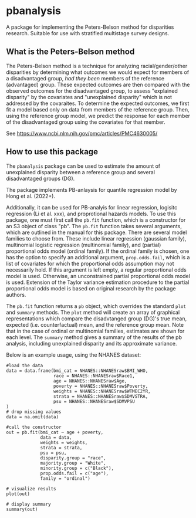 # pbanalysis
A package for implementing the Peters-Belson method for disparities research. Suitable for use with stratified multistage survey designs. 

## What is the Peters-Belson method
The Peters-Belson method is a technique for analyzing racial/gender/other disparities by determining what outcomes we would expect for members of a disadvantaged group, 
*had they been* members of the reference (advantaged) group. These expected outcomes are then compared with the observed outcomes for the disadvantaged group, to assess 
"explained disparity" by the covariates and "unexplained disparity" which is not addressed by the covaraites. To determine the expected outcomes, we first fit a model based only on data from members of the reference group. Then, using 
the reference group model, we predict the response for each member of the disadvantaged group using the covariates for that member. 

See https://www.ncbi.nlm.nih.gov/pmc/articles/PMC4630005/

## How to use this package
The `pbanalysis` package can be used to estimate the amount of unexplained disparity between a reference group and several disadvantaged groups (DG).

The package  implements PB-anlaysis for quantile regression model by Hong et al. (2022+).


Additionally, it can be used for PB-analyis for linear regression, logisitc regression (Li et al. xxx), and proprotional hazards models. To use this package, one must first call the `pb.fit` function, which is a constructor for an S3 object of class "pb". The `pb.fit` function takes several arguments, which 
are outlined in the manual for this package. There are several model families to choose from. These include linear regression (gaussian family), multinomial 
logistic regression (multinomial family), and (partial) proportional odds model (ordinal family). If the ordinal family is chosen, one has the option to specify an 
additional argument, `prop.odds.fail`, which is a list of covariates for which the proportional odds assumption may not necessarily hold. If this argument is left empty,
a regular proportional odds model is used. Otherwise, an unconstrained partial proportional odds model is used. Extension of the Taylor variance estimation procedure 
to the partial proportional odds model is based on original research by the package authors. 

The `pb.fit` function returns a `pb` object, which overrides the standard `plot` and `summary` methods. The `plot` method will create an array of graphical representations
which compare the disadvtanged group (DG)'s true mean, expected (i.e. counterfactual) mean, and the reference group mean. Note that in the case of ordinal or multinomial
families, estimates are shown for each level. The `summary` method gives a summary of the results of the pb analysis, including unexplained disparity and its approximate
variance. 

Below is an example usage, using the NHANES dataset: 
```
#load the data
data = data.frame(bmi_cat = NHANES::NHANESraw$BMI_WHO,
                  race = NHANES::NHANESraw$Race1,
                  age = NHANES::NHANESraw$Age,
                  poverty = NHANES::NHANESraw$Poverty,
                  weights = NHANES::NHANESraw$WTMEC2YR,
                  strata = NHANES::NHANESraw$SDMVSTRA,
                  psu = NHANES::NHANESraw$SDMVPSU
)
# drop missing values
data = na.omit(data)

#call the constructor
out = pb.fit(bmi_cat ~ age + poverty,
             data = data,
             weights = weights,
             strata = strata,
             psu = psu,
             disparity.group = "race",
             majority.group = "White",
             minority.group = c("Black"),
             prop.odds.fail = c("age"),
             family = "ordinal")

# visualize results
plot(out)

# display summary
summary(out)
```
